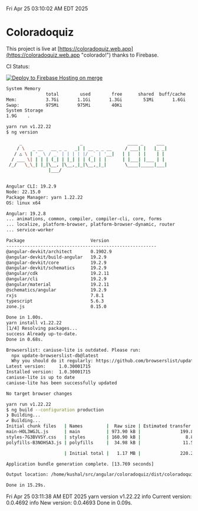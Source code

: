 Fri Apr 25 03:10:02 AM EDT 2025

# Coloradoquiz


This project is live at [https://coloradoquiz.web.app](https://coloradoquiz.web.app "colorado!") thanks to Firebase.

CI Status: 

[![Deploy to Firebase Hosting on merge](https://github.com/teamkushal/coloradoquiz/actions/workflows/firebase-hosting-merge.yml/badge.svg)](https://github.com/teamkushal/coloradoquiz/actions/workflows/firebase-hosting-merge.yml)

```bash
System Memory
               total        used        free      shared  buff/cache   available
Mem:           3.7Gi       1.1Gi       1.3Gi        51Mi       1.6Gi       2.6Gi
Swap:          975Mi       975Mi        40Ki
System Storage
1.9G	.
```
```bash
yarn run v1.22.22
$ ng version

     _                      _                 ____ _     ___
    / \   _ __   __ _ _   _| | __ _ _ __     / ___| |   |_ _|
   / △ \ | '_ \ / _` | | | | |/ _` | '__|   | |   | |    | |
  / ___ \| | | | (_| | |_| | | (_| | |      | |___| |___ | |
 /_/   \_\_| |_|\__, |\__,_|_|\__,_|_|       \____|_____|___|
                |___/
    

Angular CLI: 19.2.9
Node: 22.15.0
Package Manager: yarn 1.22.22
OS: linux x64

Angular: 19.2.8
... animations, common, compiler, compiler-cli, core, forms
... localize, platform-browser, platform-browser-dynamic, router
... service-worker

Package                         Version
---------------------------------------------------------
@angular-devkit/architect       0.1902.9
@angular-devkit/build-angular   19.2.9
@angular-devkit/core            19.2.9
@angular-devkit/schematics      19.2.9
@angular/cdk                    19.2.11
@angular/cli                    19.2.9
@angular/material               19.2.11
@schematics/angular             19.2.9
rxjs                            7.8.1
typescript                      5.6.3
zone.js                         0.15.0
    
Done in 1.00s.
yarn install v1.22.22
[1/4] Resolving packages...
success Already up-to-date.
Done in 0.68s.
```
```bash
Browserslist: caniuse-lite is outdated. Please run:
  npx update-browserslist-db@latest
  Why you should do it regularly: https://github.com/browserslist/update-db#readme
Latest version:     1.0.30001715
Installed version:  1.0.30001715
caniuse-lite is up to date
caniuse-lite has been successfully updated

No target browser changes
```
```bash
yarn run v1.22.22
$ ng build --configuration production
❯ Building...
✔ Building...
Initial chunk files   | Names         |  Raw size | Estimated transfer size
main-HOL3WGJL.js      | main          | 973.90 kB |               199.82 kB
styles-7G3BVVSY.css   | styles        | 160.90 kB |                 8.89 kB
polyfills-B3NOHSA3.js | polyfills     |  34.98 kB |                11.52 kB

                      | Initial total |   1.17 MB |               220.23 kB

Application bundle generation complete. [13.769 seconds]

Output location: /home/kushal/src/angular/coloradoquiz/dist/coloradoquiz

Done in 15.29s.
```
Fri Apr 25 03:11:38 AM EDT 2025
yarn version v1.22.22
info Current version: 0.0.4692
info New version: 0.0.4693
Done in 0.09s.
